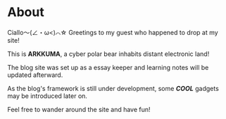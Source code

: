 # About
Ciallo～(∠・ω<)⌒☆ Greetings to my guest who happened to drop at my site!

This is **ARKKUMA**, a cyber polar bear inhabits distant electronic land! 

The blog site was set up as a essay keeper and learning notes will be updated afterward.

As the blog's framework is still under development, some ***COOL*** gadgets may be introduced later on.

Feel free to wander around the site and have fun! 